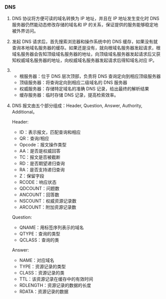 ### DNS
1. DNS 协议将方便可读的域名转换为 IP 地址，并且在 IP 地址发生变化时 DNS 服务器仍然能动态修改存储的域名和 IP 的关系，保证提供的服务能够稳定地被外界访问。

2. 发起 DNS 请求后，首先搜索浏览器和操作系统中的 DNS 缓存，如果没有就查询本地域名服务器的缓存。如果还是没有，就向根域名服务器发起请求，根域名服务器会告知顶级域名服务器的地址，向顶级域名服务器发起请求后又获知权威域名服务器的地址，向权威域名服务器发起请求后得知域名对应 IP。

3. * 根服务器：位于 DNS 层次顶部，负责将 DNS 查询定向到相应顶级服务器
   * 顶级服务器：将查询定向到相应二级域名的 DNS 服务器
   * 权威服务器：存储特定域名的准确 DNS 记录，给出最终的解析结果
   * 缓存服务器：临时存储 DNS 记录，提高检索效率。

4. DNS 报文由五个部分组成：Header, Question, Answer, Authority, Additional。

	Header:
	* ID：表示报文，匹配查询和相应
	* QR：查询/相应
	* Opcode：报文操作类型
	* AA：是否是权威回答
	* TC：报文是否被截断
	* RD：是否期望递归查询
	* RA：是否支持递归查询
	* Z：保留字段
	* RCODE：响应状态
	* QDCOUNT：问题数
	* ANCOUNT：回答数
	* NSCOUNT：权威资源记录数
	* ARCOUNT：附加资源记录数

	Question:
	* QNAME：用标签序列表示的域名
	* QTYPE：查询的类型
	* QCLASS：查询的类

	Answer:
	* NAME：对应域名
	* TYPE：资源记录的类型
	* CLASS：资源记录的类
	* TTL：该资源记录在缓存中的有效时间
	* RDLENGTH：资源记录的数据的长度
	* RDATA：资源记录的数据